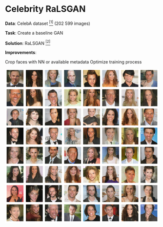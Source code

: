# Celebrity RaLSGAN

__Data__: CelebA dataset [<sup>[1]</sup>](http://mmlab.ie.cuhk.edu.hk/projects/CelebA.html) (202 599 images)

__Task__: Create a baseline GAN 

__Solution__: RaLSGAN [<sup>[2]</sup>](https://arxiv.org/abs/1807.00734)

__Improvements__:

Crop faces with NN or available metadata
Optimize training process

![](example_output.png)
